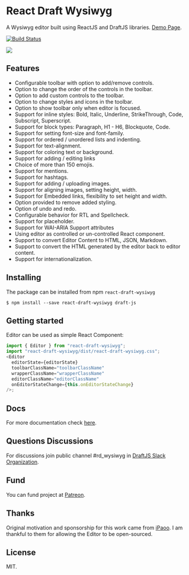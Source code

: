 # React Draft Wysiwyg

A Wysiwyg editor built using ReactJS and DraftJS libraries.
[Demo Page](https://jpuri.github.io/react-draft-wysiwyg).

[![Build Status](https://travis-ci.org/jpuri/react-draft-wysiwyg.svg?branch=master)](https://travis-ci.org/jpuri/react-draft-wysiwyg)

![](http://i.imgur.com/tU7kJ6i.gif)

## Features

- Configurable toolbar with option to add/remove controls.
- Option to change the order of the controls in the toolbar.
- Option to add custom controls to the toolbar.
- Option to change styles and icons in the toolbar.
- Option to show toolbar only when editor is focused.
- Support for inline styles: Bold, Italic, Underline, StrikeThrough, Code, Subscript, Superscript.
- Support for block types: Paragraph, H1 - H6, Blockquote, Code.
- Support for setting font-size and font-family.
- Support for ordered / unordered lists and indenting.
- Support for text-alignment.
- Support for coloring text or background.
- Support for adding / editing links
- Choice of more than 150 emojis.
- Support for mentions.
- Support for hashtags.
- Support for adding / uploading images.
- Support for aligning images, setting height, width.
- Support for Embedded links, flexibility to set height and width.
- Option provided to remove added styling.
- Option of undo and redo.
- Configurable behavior for RTL and Spellcheck.
- Support for placeholder.
- Support for WAI-ARIA Support attributes
- Using editor as controlled or un-controlled React component.
- Support to convert Editor Content to HTML, JSON, Markdown.
- Support to convert the HTML generated by the editor back to editor content.
- Support for internationalization.

## Installing

The package can be installed from npm `react-draft-wysiwyg`

```
$ npm install --save react-draft-wysiwyg draft-js
```

## Getting started

Editor can be used as simple React Component:

```js
import { Editor } from "react-draft-wysiwyg";
import "react-draft-wysiwyg/dist/react-draft-wysiwyg.css";
<Editor
  editorState={editorState}
  toolbarClassName="toolbarClassName"
  wrapperClassName="wrapperClassName"
  editorClassName="editorClassName"
  onEditorStateChange={this.onEditorStateChange}
/>;
```

## Docs

For more documentation check [here](https://jpuri.github.io/react-draft-wysiwyg/#/docs?_k=jjqinp).

## Questions Discussions

For discussions join public channel #rd_wysiwyg in [DraftJS Slack Organization](https://draftjs.herokuapp.com/).

## Fund

You can fund project at [Patreon](https://www.patreon.com/jyotipuri).

## Thanks

Original motivation and sponsorship for this work came from [iPaoo](http://www.ipaoo.com/). I am thankful to them for allowing the Editor to be open-sourced.

## License

MIT.
